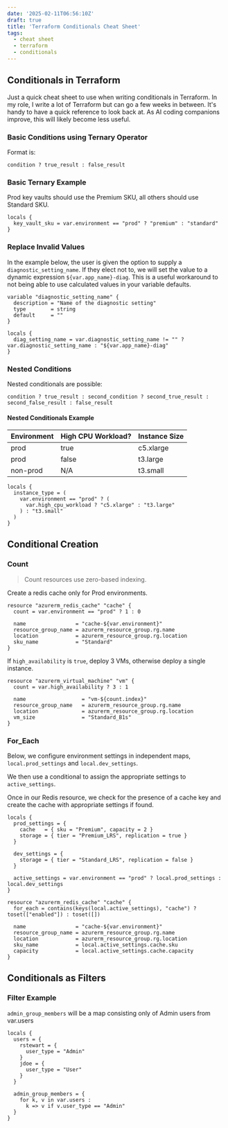 ```yaml
---
date: '2025-02-11T06:56:10Z'
draft: true
title: 'Terraform Conditionals Cheat Sheet'
tags:
  - cheat sheet
  - terraform
  - conditionals
---
```


## Conditionals in Terraform

Just a quick cheat sheet to use when writing conditionals in Terraform. In my role, I write a lot of Terraform but can go a few weeks in between. It's handy to have a quick reference to look back at. As AI coding companions improve, this will likely become less useful.

### Basic Conditions using Ternary Operator

Format is:

```text
condition ? true_result : false_result
```

### Basic Ternary Example

Prod key vaults should use the Premium SKU, all others should use Standard SKU.

```hcl
locals {
  key_vault_sku = var.environment == "prod" ? "premium" : "standard"
}
```

### Replace Invalid Values

In the example below, the user is given the option to supply a `diagnostic_setting_name`. If they elect not to, we will set the value to a dynamic expression `${var.app_name}-diag`. This is a useful workaround to not being able to use calculated values in your variable defaults. 

```hcl
variable "diagnostic_setting_name" {
  description = "Name of the diagnostic setting"
  type        = string
  default     = ""
}

locals {
  diag_setting_name = var.diagnostic_setting_name != "" ? var.diagnostic_setting_name : "${var.app_name}-diag"
}
```

### Nested Conditions

Nested conditionals are possible:

```text
condition ? true_result : second_condition ? second_true_result : second_false_result : false_result
```

#### Nested Conditionals Example

| Environment | High CPU Workload? | Instance Size |
|-------------|--------------------|---------------|
| prod        | true               | c5.xlarge     |
| prod        | false              | t3.large      |
| non-prod    | N/A                | t3.small      |

```hcl
locals {
  instance_type = (
    var.environment == "prod" ? (
      var.high_cpu_workload ? "c5.xlarge" : "t3.large"
    ) : "t3.small"
  )
}
```

## Conditional Creation

### Count

> Count resources use zero-based indexing.

Create a redis cache only for Prod environments. 

```hcl
resource "azurerm_redis_cache" "cache" {
  count = var.environment == "prod" ? 1 : 0
  
  name                = "cache-${var.environment}"
  resource_group_name = azurerm_resource_group.rg.name
  location            = azurerm_resource_group.rg.location
  sku_name            = "Standard"
}
```

If `high_availability` is `true`, deploy 3 VMs, otherwise deploy a single instance.

```hcl
resource "azurerm_virtual_machine" "vm" {
  count = var.high_availability ? 3 : 1
  
  name                  = "vm-${count.index}"
  resource_group_name   = azurerm_resource_group.rg.name
  location              = azurerm_resource_group.rg.location
  vm_size               = "Standard_B1s"
}
```

### For_Each

Below, we configure environment settings in independent maps, `local.prod_settings` and `local.dev_settings`.

We then use a conditional to assign the appropriate settings to `active_settings`. 

Once in our Redis resource, we check for the presence of a cache key and create the cache with appropriate settings if found.

```hcl
locals {
  prod_settings = {
    cache   = { sku = "Premium", capacity = 2 }
    storage = { tier = "Premium_LRS", replication = true }
  }
  
  dev_settings = {
    storage = { tier = "Standard_LRS", replication = false }
  }
  
  active_settings = var.environment == "prod" ? local.prod_settings : local.dev_settings
}

resource "azurerm_redis_cache" "cache" {
  for_each = contains(keys(local.active_settings), "cache") ? toset(["enabled"]) : toset([])
  
  name                = "cache-${var.environment}"
  resource_group_name = azurerm_resource_group.rg.name
  location            = azurerm_resource_group.rg.location
  sku_name            = local.active_settings.cache.sku
  capacity            = local.active_settings.cache.capacity
}
```

## Conditionals as Filters

### Filter Example

`admin_group_members` will be a map consisting only of Admin users from var.users

```hcl
locals {
  users = {
    rstewart = {
      user_type = "Admin"
    }
    jdoe = {
      user_type = "User"
    }
  }

  admin_group_members = { 
    for k, v in var.users :
      k => v if v.user_type == "Admin"
  }
}
```
